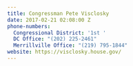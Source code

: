 ```yaml
---
title: Congressman Pete Visclosky
date: 2017-02-21 02:08:00 Z
phone-numbers:
  Congressional District: '1st '
  DC Office: "(202) 225-2461"
  Merrillville Office: "(219) 795-1844"
website: https://visclosky.house.gov/
---
```



